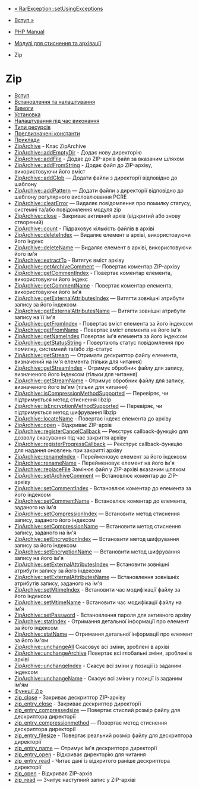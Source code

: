 - [«
RarException::setUsingExceptions](rarexception.setusingexceptions.md)
- [Вступ »](intro.zip.md)

- [PHP Manual](index.md)
- [Модулі для стиснення та архівації](refs.compression.md)
- Zip

# Zip

- [Вступ](intro.zip.md)
- [Встановлення та налаштування](zip.setup.md)
- [Вимоги](zip.requirements.md)
- [Установка](zip.installation.md)
- [Налаштування під час виконання](zip.configuration.md)
- [Типи ресурсів](zip.resources.md)
- [Предвизначені константи](zip.constants.md)
- [Приклади](zip.examples.md)
- [ZipArchive](class.ziparchive.md) - Клас ZipArchive
- [ZipArchive::addEmptyDir](ziparchive.addemptydir.md) -
Додає нову директорію
- [ZipArchive::addFile](ziparchive.addfile.md) - Додає до
ZIP-архів файл за вказаним шляхом
- [ZipArchive::addFromString](ziparchive.addfromstring.md) -
Додає файл до ZIP-архіву, використовуючи його вміст
- [ZipArchive::addGlob](ziparchive.addglob.md) — Додати файли
з директорії відповідно до шаблону
- [ZipArchive::addPattern](ziparchive.addpattern.md) — Додати
файли з директорії відповідно до шаблону регулярного
висловлювання PCRE
- [ZipArchive::clearError](ziparchive.clearerror.md) — Видаляє
повідомлення про помилку статусу, системні та/або повідомлення модуля
zip
- [ZipArchive::close](ziparchive.close.md) - Закриває активний
архів (відкритий або знову створений)
- [ZipArchive::count](ziparchive.count.md) - Підраховує
кількість файлів в архіві
- [ZipArchive::deleteIndex](ziparchive.deleteindex.md) — Видаляє
елемент в архіві, використовуючи його індекс
- [ZipArchive::deleteName](ziparchive.deletename.md) — Видаляє
елемент в архіві, використовуючи його ім'я
- [ZipArchive::extractTo](ziparchive.extractto.md) - Витягує
вміст архіву
- [ZipArchive::getArchiveComment](ziparchive.getarchivecomment.md)
— Повертає коментар ZIP-архіву
- [ZipArchive::getCommentIndex](ziparchive.getcommentindex.md) -
Повертає коментар елемента, використовуючи його індекс
- [ZipArchive::getCommentName](ziparchive.getcommentname.md) -
Повертає коментар елемента, використовуючи його ім'я
- [ZipArchive::getExternalAttributesIndex](ziparchive.getexternalattributesindex.md)
— Витягти зовнішні атрибути запису за його індексом
- [ZipArchive::getExternalAttributesName](ziparchive.getexternalattributesname.md)
— Витягти зовнішні атрибути запису на її ім'я
- [ZipArchive::getFromIndex](ziparchive.getfromindex.md) -
Повертає вміст елемента за його індексом
- [ZipArchive::getFromName](ziparchive.getfromname.md) -
Повертає вміст елемента на його ім'я
- [ZipArchive::getNameIndex](ziparchive.getnameindex.md)
Повертає ім'я елемента за його індексом
- [ZipArchive::getStatusString](ziparchive.getstatusstring.md) -
Повертають статус повідомлення про помилку, системний та/або
zip-статус
- [ZipArchive::getStream](ziparchive.getstream.md) — Отримати
дескриптор файлу елемента, визначений на ім'я елемента
(тільки для читання)
- [ZipArchive::getStreamIndex](ziparchive.getstreamindex.md) -
Отримує обробник файлу для запису, визначеного його індексом
(тільки для читання)
- [ZipArchive::getStreamName](ziparchive.getstreamname.md) -
Отримує обробник файлу для запису, визначеного його ім'ям
(тільки для читання)
- [ZipArchive::isCompressionMethodSupported](ziparchive.iscompressionmethoddupported.md)
— Перевіряє, чи підтримується метод стиснення libzip
- [ZipArchive::isEncryptionMethodSupported](ziparchive.isencryptionmethoddupported.md)
— Перевіряє, чи підтримується метод шифрування libzip
- [ZipArchive::locateName](ziparchive.locatename.md) -
Повертає індекс елемента до архіву
- [ZipArchive::open](ziparchive.open.md) - Відкриває ZIP-архів
- [ZipArchive::registerCancelCallback](ziparchive.registercancelcallback.md)
— Реєструє callback-функцію для дозволу скасування під час
закриття архіву
- [ZipArchive::registerProgressCallback](ziparchive.registerprogresscallback.md)
— Реєструє callback-функцію для надання оновлень
при закритті архіву
- [ZipArchive::renameIndex](ziparchive.renameindex.md) -
Перейменовує елемент за його індексом
- [ZipArchive::renameName](ziparchive.renamename.md) -
Перейменовує елемент на його ім'я
- [ZipArchive::replaceFile](ziparchive.replacefile.md)
Замінює файл у ZIP-архіві вказаним шляхом
- [ZipArchive::setArchiveComment](ziparchive.setarchivecomment.md)
— Встановлює коментар до ZIP-архіву
- [ZipArchive::setCommentIndex](ziparchive.setcommentindex.md) -
Встановлює коментар до елемента за його індексом
- [ZipArchive::setCommentName](ziparchive.setcommentname.md) -
Встановлює коментар до елемента, заданого на ім'я
- [ZipArchive::setCompressionIndex](ziparchive.setcompressionindex.md)
— Встановити метод стиснення запису, заданого його індексом
- [ZipArchive::setCompressionName](ziparchive.setcompressionname.md)
— Встановити метод стиснення запису, заданого на ім'я
- [ZipArchive::setEncryptionIndex](ziparchive.setencryptionindex.md)
— Встановити метод шифрування запису за його індексом
- [ZipArchive::setEncryptionName](ziparchive.setencryptionname.md)
— Встановити метод шифрування запису на його ім'я
- [ZipArchive::setExternalAttributesIndex](ziparchive.setexternalattributesindex.md)
— Встановити зовнішні атрибути запису за його індексом
- [ZipArchive::setExternalAttributesName](ziparchive.setexternalattributesname.md)
— Встановлення зовнішніх атрибутів запису, заданого на ім'я
- [ZipArchive::setMtimeIndex](ziparchive.setmtimeindex.md) -
Встановити час модифікації файлу за його індексом
- [ZipArchive::setMtimeName](ziparchive.setmtimename.md) -
Встановити час модифікації файлу на ім'я
- [ZipArchive::setPassword](ziparchive.setpassword.md) -
Встановлення пароля для активного архіву
- [ZipArchive::statIndex](ziparchive.statindex.md) - Отримання
детальної інформації про елемент за його індексом
- [ZipArchive::statName](ziparchive.statname.md) — Отримання
детальної інформації про елемент за його ім'ям
- [ZipArchive::unchangeAll](ziparchive.unchangeall.md)
Скасовує всі зміни, зроблені в архіві
- [ZipArchive::unchangeArchive](ziparchive.unchangearchive.md)
Повертає всі глобальні зміни, зроблені в архіві
- [ZipArchive::unchangeIndex](ziparchive.unchangeindex.md) -
Скасує всі зміни у позиції із заданим індексом
- [ZipArchive::unchangeName](ziparchive.unchangename.md) -
Скасує всі зміни у позиції із заданим ім'ям
- [Функції Zip](ref.zip.md)
- [zip_close](function.zip-close.md) - Закриває дескриптор
ZIP-архіву
- [zip_entry_close](function.zip-entry-close.md) - Закриває
дескриптор директорії
- [zip_entry_compressedsize](function.zip-entry-compressedsize.md)
— Повертає стислий розмір файлу для дескриптора директорії
- [zip_entry_compressionmethod](function.zip-entry-compressionmethod.md)
— Повертає метод стиснення дескриптора директорії
- [zip_entry_filesize](function.zip-entry-filesize.md) -
Повертає реальний розмір файлу для дескриптора директорії
- [zip_entry_name](function.zip-entry-name.md) — Отримує ім'я
дескриптора директорії
- [zip_entry_open](function.zip-entry-open.md) - Відкриває
директорію для читання
- [zip_entry_read](function.zip-entry-read.md) - Читає дані
із відкритого раніше дескриптора директорії
- [zip_open](function.zip-open.md) - Відкриває ZIP-архів
- [zip_read](function.zip-read.md) — Зчитує наступний запис
у ZIP-архіві

